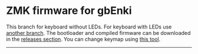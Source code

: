 # ZMK firmware for gbEnki
This branch for keyboard without LEDs. For keyboard with LEDs use [another branch](https://github.com/aroum/zmk-gbEnki/tree/LED). The bootloader and compiled firmware can be downloaded in the [releases section](https://github.com/aroum/zmk-gbEnki/releases). You can change keymap using [this tool](https://nickcoutsos.github.io/keymap-editor/).

-----

